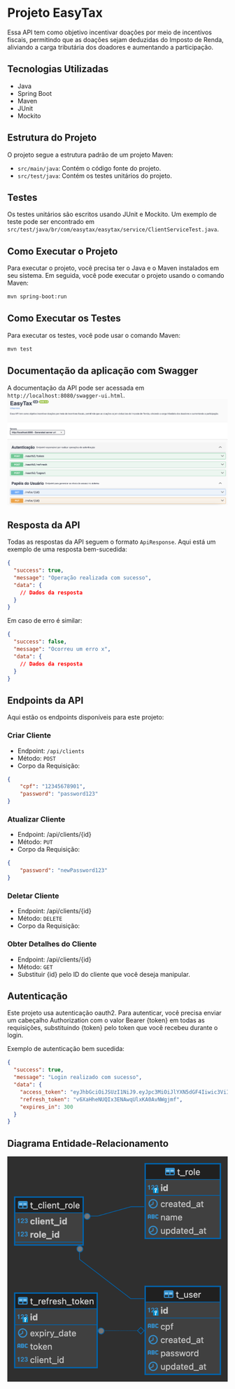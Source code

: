 # Projeto EasyTax

Essa API tem como objetivo incentivar doações por meio de incentivos fiscais, permitindo que as doações sejam deduzidas do Imposto de Renda, aliviando a carga tributária dos doadores e aumentando a participação.


## Tecnologias Utilizadas

- Java
- Spring Boot
- Maven
- JUnit
- Mockito

## Estrutura do Projeto

O projeto segue a estrutura padrão de um projeto Maven:

- `src/main/java`: Contém o código fonte do projeto.
- `src/test/java`: Contém os testes unitários do projeto.

## Testes

Os testes unitários são escritos usando JUnit e Mockito. Um exemplo de teste pode ser encontrado em `src/test/java/br/com/easytax/easytax/service/ClientServiceTest.java`.

## Como Executar o Projeto

Para executar o projeto, você precisa ter o Java e o Maven instalados em seu sistema. Em seguida, você pode executar o projeto usando o comando Maven:

```bash
mvn spring-boot:run
```

## Como Executar os Testes
Para executar os testes, você pode usar o comando Maven:

```bash
mvn test
```

## Documentação da aplicação com Swagger
A documentação da API pode ser acessada em `http://localhost:8080/swagger-ui.html`.
![Diagrama ER](./swagger.png)

## Resposta da API

Todas as respostas da API seguem o formato `ApiResponse`. Aqui está um exemplo de uma resposta bem-sucedida:

```json
{
  "success": true,
  "message": "Operação realizada com sucesso",
  "data": {
    // Dados da resposta
  }
}
```

Em caso de erro é similar:
```json
{
  "success": false,
  "message": "Ocorreu um erro x",
  "data": {
    // Dados da resposta
  }
}
```

## Endpoints da API

Aqui estão os endpoints disponíveis para este projeto:

### Criar Cliente

- Endpoint: `/api/clients`
- Método: `POST`
- Corpo da Requisição:

```json
{
    "cpf": "12345678901",
    "password": "password123"
}
```

### Atualizar Cliente

- Endpoint: /api/clients/{id}
- Método: `PUT`
- Corpo da Requisição:

```json
{
    "password": "newPassword123"
}
```

### Deletar Cliente

- Endpoint: /api/clients/{id}
- Método: `DELETE`
- Corpo da Requisição:

### Obter Detalhes do Cliente

- Endpoint: /api/clients/{id}
- Método: `GET`
- Substituir {id} pelo ID do cliente que você deseja manipular.

## Autenticação
Este projeto usa autenticação oauth2. Para autenticar, você precisa enviar um cabeçalho Authorization com o valor Bearer {token} em todas as requisições, substituindo {token} pelo token que você recebeu durante o login.

Exemplo de autenticação bem sucedida:
```json
{
  "success": true,
  "message": "Login realizado com sucesso",
  "data": {
    "access_token": "eyJhbGciOiJSUzI1NiJ9.eyJpc3MiOiJlYXN5dGF4Iiwic3ViIjoiNjgyNTMzNjIwNzIiLCJleHAiOjE3MTk2ODkxNTMsImlhdCI6MTcxOTY4ODg1Mywicm9sZXMiOlsiQURNSU4iXX0.sMmkOw99txSyg-ax4oZACnid5AMbJhwGGWn8eRelI5oyxzbwTHyH1m4b3PWs-f5PQoLgErf6Bs-08Ob5rKfZjAkvihZp7atSWHsbn9CGHVW5YECF1zRmPpZWQXcD02PnIeK2iC0fb05zYWs3Jg0Mt4BQmRhY0WiUO4WhnT9yrf8Sx67KluPaTCJOMHAy0Q3ECSlisU6_iORPlcCwPBaAY65iPU-X9s3oQVGF2YkTw6GVwXHJbd9nvZWf7N59pHI20BMJKgOYaO29H8smXhYS6rWZaTqv0s-zRGUDIw82jWXX7JcEo7HrC_qzv1ntTbOsMSWsZDzHu9bbqqexKKyaog",
    "refresh_token": "v6XaHheNUQIx3ENAwqUlxKA0AvNWgjmf",
    "expires_in": 300
  }
}
```

## Diagrama Entidade-Relacionamento
![Diagrama ER](./er.png)